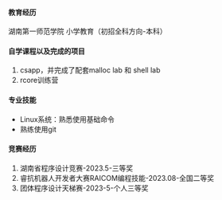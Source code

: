 #### 教育经历

湖南第一师范学院 小学教育（初招全科方向-本科）

#### 自学课程以及完成的项目

1. csapp，并完成了配套malloc lab 和 shell lab
2. rcore训练营

#### 专业技能

+ Linux系统：熟悉使用基础命令
+ 熟练使用git

#### 竞赛经历

1. 湖南省程序设计竞赛-2023.5-三等奖
2. 睿抗机器人开发者大赛RAICOM编程技能-2023.08-全国二等奖
3. 团体程序设计天梯赛-2023-5-个人三等奖